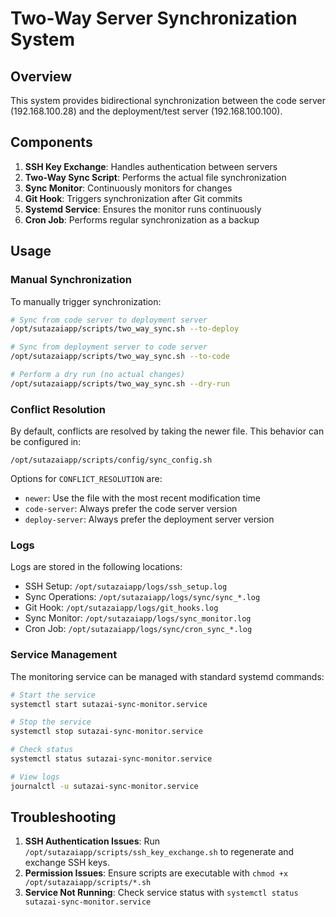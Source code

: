 # Two-Way Server Synchronization System

## Overview

This system provides bidirectional synchronization between the code server (192.168.100.28) and the deployment/test server (192.168.100.100).

## Components

1. **SSH Key Exchange**: Handles authentication between servers
2. **Two-Way Sync Script**: Performs the actual file synchronization
3. **Sync Monitor**: Continuously monitors for changes
4. **Git Hook**: Triggers synchronization after Git commits
5. **Systemd Service**: Ensures the monitor runs continuously
6. **Cron Job**: Performs regular synchronization as a backup

## Usage

### Manual Synchronization

To manually trigger synchronization:

```bash
# Sync from code server to deployment server
/opt/sutazaiapp/scripts/two_way_sync.sh --to-deploy

# Sync from deployment server to code server
/opt/sutazaiapp/scripts/two_way_sync.sh --to-code

# Perform a dry run (no actual changes)
/opt/sutazaiapp/scripts/two_way_sync.sh --dry-run
```

### Conflict Resolution

By default, conflicts are resolved by taking the newer file. This behavior can be configured in:

```
/opt/sutazaiapp/scripts/config/sync_config.sh
```

Options for `CONFLICT_RESOLUTION` are:
- `newer`: Use the file with the most recent modification time
- `code-server`: Always prefer the code server version
- `deploy-server`: Always prefer the deployment server version

### Logs

Logs are stored in the following locations:

- SSH Setup: `/opt/sutazaiapp/logs/ssh_setup.log`
- Sync Operations: `/opt/sutazaiapp/logs/sync/sync_*.log`
- Git Hook: `/opt/sutazaiapp/logs/git_hooks.log`
- Sync Monitor: `/opt/sutazaiapp/logs/sync_monitor.log`
- Cron Job: `/opt/sutazaiapp/logs/sync/cron_sync_*.log`

### Service Management

The monitoring service can be managed with standard systemd commands:

```bash
# Start the service
systemctl start sutazai-sync-monitor.service

# Stop the service
systemctl stop sutazai-sync-monitor.service

# Check status
systemctl status sutazai-sync-monitor.service

# View logs
journalctl -u sutazai-sync-monitor.service
```

## Troubleshooting

1. **SSH Authentication Issues**: Run `/opt/sutazaiapp/scripts/ssh_key_exchange.sh` to regenerate and exchange SSH keys.
2. **Permission Issues**: Ensure scripts are executable with `chmod +x /opt/sutazaiapp/scripts/*.sh`
3. **Service Not Running**: Check service status with `systemctl status sutazai-sync-monitor.service`
